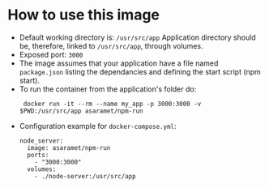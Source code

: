 # How to use this image
- Default working directory is: `/usr/src/app`
  Application directory should be, therefore, linked to `/usr/src/app`, through volumes.
- Exposed port: `3000`
- The image assumes that your application have a file named `package.json` listing the dependancies and defining the start script (npm start).
- To run the container from the application's folder do:
  ```
   docker run -it --rm --name my_app -p 3000:3000 -v $PWD:/usr/src/app asaramet/npm-run
  ```
- Configuration example for `docker-compose.yml`:
  ```
  node_server:
    image: asaramet/npm-run
    ports:
      - "3000:3000"
    volumes:
      - ./node-server:/usr/src/app
  ```
